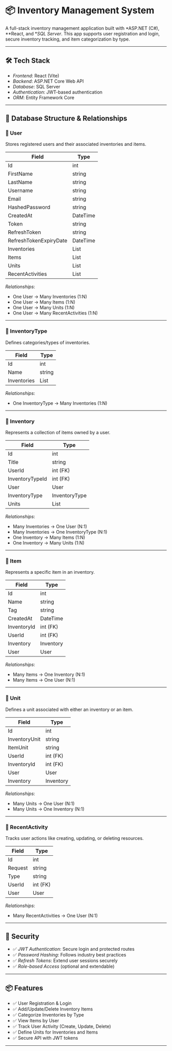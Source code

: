 # 📦 Inventory Management System

A full-stack inventory management application built with *ASP.NET (C#), **React, and **SQL Server*. This app supports user registration and login, secure inventory tracking, and item categorization by type.

---

## 🛠 Tech Stack

- *Frontend*: React (Vite)
- *Backend*: ASP.NET Core Web API
- *Database*: SQL Server
- *Authentication*: JWT-based authentication
- *ORM*: Entity Framework Core

---

## 📐 Database Structure & Relationships

### 🔹 User

Stores registered users and their associated inventories and items.

| Field                  | Type            |
| ---------------------- | --------------- |
| Id                     | int             |
| FirstName              | string          |
| LastName               | string          |
| Username               | string          |
| Email                  | string          |
| HashedPassword         | string          |
| CreatedAt              | DateTime        |
| Token                  | string          |
| RefreshToken           | string          |
| RefreshTokenExpiryDate | DateTime        |
| Inventories            | List<Inventory> |
| Items                  | List<Item>      |
| Units                  | List<Unit>      |
| RecentActivities       | List<RecentActivity> |

*Relationships*:
- One User → Many Inventories (1:N)  
- One User → Many Items (1:N)  
- One User → Many Units (1:N)  
- One User → Many RecentActivities (1:N)

---

### 🔹 InventoryType

Defines categories/types of inventories.

| Field       | Type            |
| ----------- | --------------- |
| Id          | int             |
| Name        | string          |
| Inventories | List<Inventory> |

*Relationships*:
- One InventoryType → Many Inventories (1:N)

---

### 🔹 Inventory

Represents a collection of items owned by a user.

| Field           | Type          |
| --------------- | ------------- |
| Id              | int           |
| Title           | string        |
| UserId          | int (FK)      |
| InventoryTypeId | int (FK)      |
| User            | User          |
| InventoryType   | InventoryType |
| Units           | List<Unit>    |

*Relationships*:
- Many Inventories → One User (N:1)  
- Many Inventories → One InventoryType (N:1)  
- One Inventory → Many Items (1:N)  
- One Inventory → Many Units (1:N)

---

### 🔹 Item

Represents a specific item in an inventory.

| Field       | Type      |
| ----------- | --------- |
| Id          | int       |
| Name        | string    |
| Tag         | string    |
| CreatedAt   | DateTime  |
| InventoryId | int (FK)  |
| UserId      | int (FK)  |
| Inventory   | Inventory |
| User        | User      |

*Relationships*:
- Many Items → One Inventory (N:1)  
- Many Items → One User (N:1)

---

### 🔹 Unit

Defines a unit associated with either an inventory or an item.

| Field         | Type      |
| ------------- | --------- |
| Id            | int       |
| InventoryUnit | string    |
| ItemUnit      | string    |
| UserId        | int (FK)  |
| InventoryId   | int (FK)  |
| User          | User      |
| Inventory     | Inventory |

*Relationships*:
- Many Units → One User (N:1)  
- Many Units → One Inventory (N:1)

---

### 🔹 RecentActivity

Tracks user actions like creating, updating, or deleting resources.

| Field     | Type     |
| --------- | -------- |
| Id        | int      |
| Request   | string   | (Create, Update, Delete) |
| Type      | string   | (Inventory, Item)          |
| UserId    | int (FK) |
| User      | User     |

*Relationships*:
- Many RecentActivities → One User (N:1)

---

## 🔐 Security

- ✅ *JWT Authentication*: Secure login and protected routes  
- ✅ *Password Hashing*: Follows industry best practices  
- ✅ *Refresh Tokens*: Extend user sessions securely  
- ✅ *Role-based Access* (optional and extendable)

---

## 📦 Features

- ✅ User Registration & Login  
- ✅ Add/Update/Delete Inventory Items  
- ✅ Categorize Inventories by Type  
- ✅ View Items by User  
- ✅ Track User Activity (Create, Update, Delete)  
- ✅ Define Units for Inventories and Items  
- ✅ Secure API with JWT tokens

---
